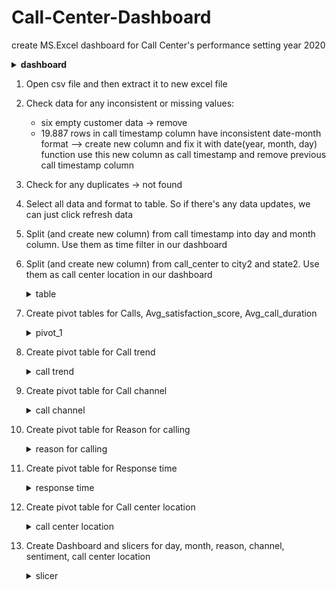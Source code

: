 # Call-Center-Dashboard
create MS.Excel dashboard for Call Center's performance
setting year 2020</br>
	<details>
	<summary><b>dashboard</b></summary>
	<img src="https://github.com/mas-tono/Call-Center-Dashboard/blob/main/image/dashboard.jpg">
	</details>
	
1. Open csv file and then extract it to new excel file
2. Check data for any inconsistent or missing values:
	- six empty customer data -> remove
	- 19.887 rows in call timestamp column have inconsistent date-month format --> create new column and fix it with date(year, month, day) function
		use this new column as call timestamp and remove previous call timestamp column
    
3. Check for any duplicates -> not found
4. Select all data and format to table. So if there's any data updates, we can just click refresh data
5. Split (and create new column) from call timestamp into day and month column. Use them as time filter in our dashboard
6. Split (and create new column) from call_center to city2 and state2. Use them as call center location in our dashboard

	<details>
	<summary>table</summary>
	<img src="https://github.com/mas-tono/Call-Center-Dashboard/blob/main/image/table.jpg">
	</details>
  
7. Create pivot tables for Calls, Avg_satisfaction_score, Avg_call_duration
      
	<details>
	<summary>pivot_1</summary>
	<img src="https://github.com/mas-tono/Call-Center-Dashboard/blob/main/image/calls%2C%20avg_satisfaction_score%2C%20avg_call_duration.jpg">
	</details>

8. Create pivot table for Call trend
	
	<details>
	<summary>call trend</summary>
	<img src="https://github.com/mas-tono/Call-Center-Dashboard/blob/main/image/call_trend.jpg">
	</details>	    

9. Create pivot table for Call channel

	<details>
	<summary>call channel</summary>
	<img src="https://github.com/mas-tono/Call-Center-Dashboard/blob/main/image/call%20_channel.jpg">
	</details>	

10. Create pivot table for Reason for calling
	
	<details>
	<summary>reason for calling</summary>
	<img src="https://github.com/mas-tono/Call-Center-Dashboard/blob/main/image/reason_for_calling.jpg">
	</details>	

11. Create pivot table for Response time

	<details>
	<summary>response time</summary>
	<img src="https://github.com/mas-tono/Call-Center-Dashboard/blob/main/image/response_time.jpg">
	</details>

12. Create pivot table for Call center location

	<details>
	<summary>call center location</summary>
	<img src="https://github.com/mas-tono/Call-Center-Dashboard/blob/main/image/call_center_location.jpg">
	</details>

13. Create Dashboard and slicers for day, month, reason, channel, sentiment, call center location

	<details>
	<summary>slicer</summary>
	<img src="https://github.com/mas-tono/Call-Center-Dashboard/blob/main/image/slicer.jpg">
	</details>
	




